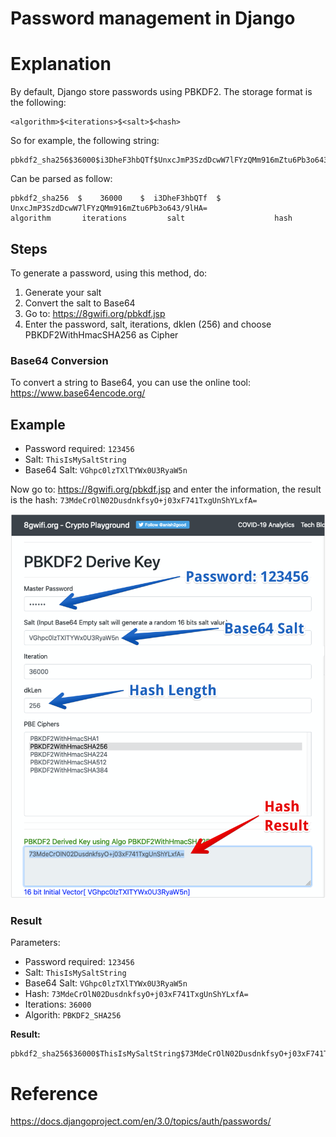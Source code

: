 # Password management in Django

# Explanation

By default, Django store passwords using PBKDF2. The storage format is the following:

```
<algorithm>$<iterations>$<salt>$<hash>
```

So for example, the following string:
```
pbkdf2_sha256$36000$i3DheF3hbQTf$UnxcJmP3SzdDcwW7lFYzQMm916mZtu6Pb3o643/9lHA=
```

Can be parsed as follow:

```
pbkdf2_sha256  $    36000    $  i3DheF3hbQTf  $  UnxcJmP3SzdDcwW7lFYzQMm916mZtu6Pb3o643/9lHA=
algorithm       iterations         salt                    hash
```

## Steps
To generate a password, using this method, do:

1. Generate your salt
2. Convert the salt to Base64
3. Go to: https://8gwifi.org/pbkdf.jsp
4. Enter the password, salt, iterations, dklen (256) and choose PBKDF2WithHmacSHA256 as Cipher

### Base64 Conversion
To convert a string to Base64, you can use the online tool: https://www.base64encode.org/

## Example

* Password required: ```123456```
* Salt: ```ThisIsMySaltString```
* Base64 Salt: ```VGhpc0lzTXlTYWx0U3RyaW5n```

Now go to: https://8gwifi.org/pbkdf.jsp and enter the information, the result is the hash: ```73MdeCrOlN02DusdnkfsyO+j03xF741TxgUnShYLxfA=```

![PBKDF2 SHA256 Example](img/pbkdf2.png "PBKDF2 SHA256 Example")

### Result
Parameters:

* Password required: ```123456```
* Salt: ```ThisIsMySaltString```
* Base64 Salt: ```VGhpc0lzTXlTYWx0U3RyaW5n```
* Hash: ```73MdeCrOlN02DusdnkfsyO+j03xF741TxgUnShYLxfA=```
* Iterations: ```36000```
* Algorith: ```PBKDF2_SHA256```

**Result:**
```
pbkdf2_sha256$36000$ThisIsMySaltString$73MdeCrOlN02DusdnkfsyO+j03xF741TxgUnShYLxfA=
```



# Reference
https://docs.djangoproject.com/en/3.0/topics/auth/passwords/